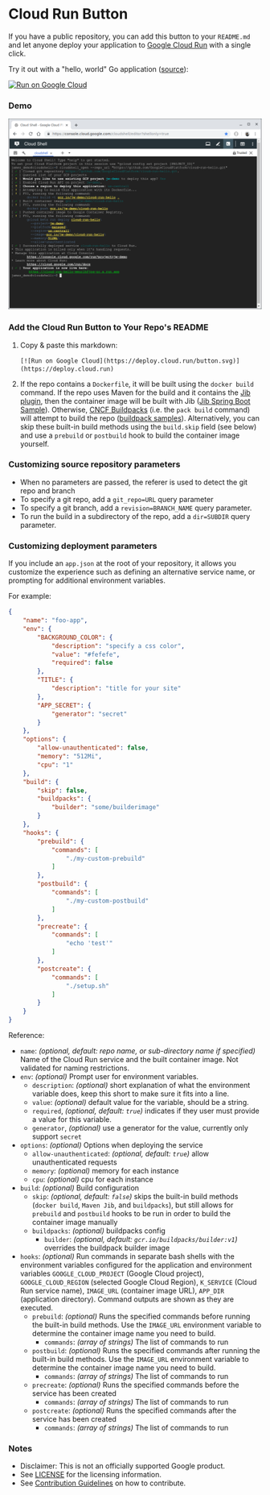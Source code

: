 # Cloud Run Button

If you have a public repository, you can add this button to your `README.md` and
let anyone deploy your application to [Google Cloud Run][run] with a single
click.

[run]: https://cloud.google.com/run

Try it out with a "hello, world" Go application ([source](https://github.com/GoogleCloudPlatform/cloud-run-hello)):

[![Run on Google
Cloud](https://deploy.cloud.run/button.svg)](https://deploy.cloud.run/?git_repo=https://github.com/GoogleCloudPlatform/cloud-run-hello.git)

### Demo

[![Cloud Run Button Demo](assets/cloud-run-button.png)](https://storage.googleapis.com/cloudrun/cloud-run-button.gif)

### Add the Cloud Run Button to Your Repo's README

1. Copy & paste this markdown:

    ```text
    [![Run on Google Cloud](https://deploy.cloud.run/button.svg)](https://deploy.cloud.run)
    ```

1. If the repo contains a `Dockerfile`, it will be built using the `docker build` command.  If the repo uses Maven for
   the build and it contains the [Jib plugin](https://github.com/GoogleContainerTools/jib/tree/master/jib-maven-plugin),
   then the container image will be built with Jib
   ([Jib Spring Boot Sample](https://github.com/GoogleContainerTools/jib/tree/master/examples/spring-boot)).  Otherwise,
   [CNCF Buildpacks](https://buildpacks.io/) (i.e. the `pack build` command) will attempt to build the repo
   ([buildpack samples][buildpack-samples]).  Alternatively, you can skip these built-in build methods using the
   `build.skip` field (see below) and use a `prebuild` or `postbuild` hook to build the container image yourself.

[buildpack-samples]: https://github.com/GoogleCloudPlatform/buildpack-samples

### Customizing source repository parameters

- When no parameters are passed, the referer is used to detect the git repo and branch
- To specify a git repo, add a `git_repo=URL` query parameter
- To specify a git branch, add a `revision=BRANCH_NAME` query parameter.
- To run the build in a subdirectory of the repo, add a `dir=SUBDIR` query parameter.


### Customizing deployment parameters

If you include an `app.json` at the root of your repository, it allows you
customize the experience such as defining an alternative service name, or
prompting for additional environment variables.

For example:

```json
{
    "name": "foo-app",
    "env": {
        "BACKGROUND_COLOR": {
            "description": "specify a css color",
            "value": "#fefefe",
            "required": false
        },
        "TITLE": {
            "description": "title for your site"
        },
        "APP_SECRET": {
            "generator": "secret"
        }
    },
    "options": {
        "allow-unauthenticated": false,
        "memory": "512Mi",
        "cpu": "1"
    },
    "build": {
        "skip": false,
        "buildpacks": {
            "builder": "some/builderimage"
        }
    },
    "hooks": {
        "prebuild": {
            "commands": [
                "./my-custom-prebuild"
            ]
        },
        "postbuild": {
            "commands": [
                "./my-custom-postbuild"
            ]
        },
        "precreate": {
            "commands": [
                "echo 'test'"
            ]
        },
        "postcreate": {
            "commands": [
                "./setup.sh"
            ]
        }
    }
}
```

Reference:

- `name`: _(optional, default: repo name, or sub-directory name if specified)_
  Name of the Cloud Run service and the built container image. Not validated for
  naming restrictions.
- `env`: _(optional)_ Prompt user for environment variables.
  - `description`:  _(optional)_ short explanation of what the environment
    variable does, keep this short to make sure it fits into a line.
  - `value`: _(optional)_ default value for the variable, should be a string.
  - `required`, _(optional, default: `true`)_ indicates if they user must provide
    a value for this variable.
  - `generator`, _(optional)_ use a generator for the value, currently only support `secret`
- `options`: _(optional)_ Options when deploying the service
  - `allow-unauthenticated`: _(optional, default: `true`)_ allow unauthenticated requests
  - `memory`: _(optional)_ memory for each instance
  - `cpu`: _(optional)_ cpu for each instance
- `build`: _(optional)_ Build configuration
  - `skip`: _(optional, default: `false`)_ skips the built-in build methods (`docker build`, `Maven Jib`, and
 `buildpacks`), but still allows for `prebuild` and `postbuild` hooks to be run in order to build the container image
 manually
  - `buildpacks`: _(optional)_ buildpacks config
    - `builder`: _(optional, default: `gcr.io/buildpacks/builder:v1`)_ overrides the buildpack builder image
- `hooks`: _(optional)_ Run commands in separate bash shells with the environment variables configured for the
  application and environment variables `GOOGLE_CLOUD_PROJECT` (Google Cloud project), `GOOGLE_CLOUD_REGION`
  (selected Google Cloud Region), `K_SERVICE` (Cloud Run service name), `IMAGE_URL` (container image URL), `APP_DIR`
  (application directory). Command outputs are shown as they are executed.
  - `prebuild`: _(optional)_ Runs the specified commands before running the built-in build methods. Use the `IMAGE_URL`
    environment variable to determine the container image name you need to build.
    - `commands`: _(array of strings)_ The list of commands to run
  - `postbuild`: _(optional)_ Runs the specified commands after running the built-in build methods. Use the `IMAGE_URL`
    environment variable to determine the container image name you need to build.
    - `commands`: _(array of strings)_ The list of commands to run
  - `precreate`: _(optional)_ Runs the specified commands before the service has been created
    - `commands`: _(array of strings)_ The list of commands to run
  - `postcreate`: _(optional)_ Runs the specified commands after the service has been created
    - `commands`: _(array of strings)_ The list of commands to run

### Notes

- Disclaimer: This is not an officially supported Google product.
- See [LICENSE](./LICENSE) for the licensing information.
- See [Contribution Guidelines](./CONTRIBUTING.md) on how to contribute.
